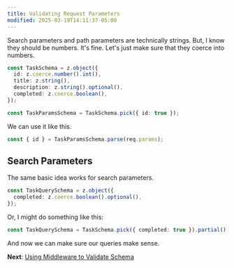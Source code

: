 ```yaml
---
title: Validating Request Parameters
modified: 2025-03-19T14:11:37-05:00
---
```


Search parameters and path parameters are technically strings. But, I know they should be numbers. It's fine. Let's just make sure that they coerce into numbers.

```ts
const TaskSchema = z.object({
  id: z.coerce.number().int(),
  title: z.string(),
  description: z.string().optional(),
  completed: z.coerce.boolean(),
});

const TaskParamsSchema = TaskSchema.pick({ id: true });
```

We can use it like this.

```ts
const { id } = TaskParamsSchema.parse(req.params);
```

## Search Parameters

The same basic idea works for search parameters.

```ts
const TaskQuerySchema = z.object({
  completed: z.coerce.boolean().optional(),
});
```

Or, I might do something like this:

```ts
const TaskQuerySchema = TaskSchema.pick({ completed: true }).partial();
```

And now we can make sure our queries make sense.

**Next**: [Using Middleware to Validate Schema](validating-schema-with-middleware.md)
